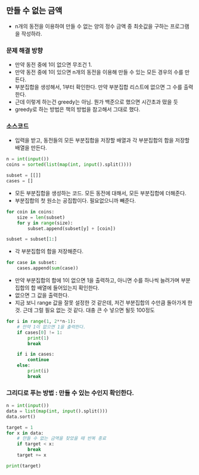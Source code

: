 ## 만들 수 없는 금액 
- n개의 동전을 이용하여 만들 수 없는 양의 정수 금액 중 최솟값을 구하는 프로그램을 작성하라.

### 문제 해결 방향
- 만약 동전 중에 1이 없으면 무조건 1.
- 만약 동전 중에 1이 있으면 n개의 동전을 이용해 만들 수 있는 모든 경우의 수를 만든다.
- 부분집합을 생성해서, 1부터 확인한다. 만약 부분집합 리스트에 없으면 그 수를 출력한다.
- 근데 이렇게 하는건 greedy는 아님. 뭔가 백준으로 했으면 시간초과 떴을 듯
- greedy로 하는 방법은 책의 방법을 참고해서 그대로 했다.


### 소스코드

- 입력을 받고, 동전들의 모든 부분집합을 저장할 배열과 각 부분집합의 합을 저장할 배열을 만든다.
```python
n = int(input())
coins = sorted(list(map(int, input().split())))

subset = [[]]
cases = []
```
- 모든 부분집합을 생성하는 코드. 모든 동전에 대해서, 모든 부분집합에 더해준다.
- 부분집합의 첫 원소는 공집합이다. 필요없으니까 빼준다.
```python
for coin in coins:
    size = len(subset)
    for y in range(size):
        subset.append(subset[y] + [coin])

subset = subset[1:]
```
- 각 부분집합의 합을 저장해준다.
```python
for case in subset:
    cases.append(sum(case))
```
- 만약 부분집합의 합에 1이 없으면 1을 출력하고, 아니면 수를 하나씩 늘려가며 부분집합의 합 배열에 들어있는지 확인한다.
- 없으면 그 값을 출력한다.
- 지금 보니 range 값을 잘못 설정한 것 같은데, 저건 부분집합의 수만큼 돌아가게 한 것. 근데 그럴 필요 없는 것 같다. 대충 큰 수 넣으면 될듯 100정도

```python
for i in range(1, 2**n-1):
    # 만약 1이 없으면 1을 출력한다.
    if cases[0] != 1:
        print(1)
        break

    if i in cases:
        continue
    else:
        print(i)
        break
```

### 그리디로 푸는 방법 : 만들 수 있는 수인지 확인한다.
```python
n = int(input())
data = list(map(int, input().split()))
data.sort()

target = 1
for x in data:
    # 만들 수 없는 금액을 찾았을 때 반복 종료
    if target < x:
        break
    target += x

print(target)
```